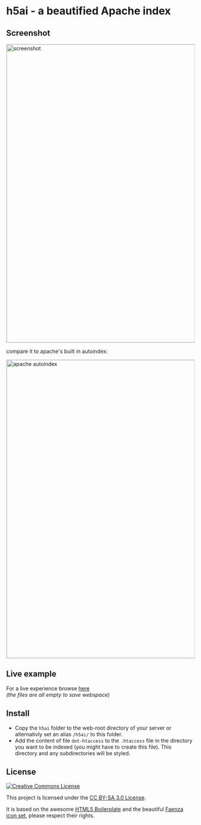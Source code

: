 h5ai - a beautified Apache index
================================

Screenshot
----------

<img
	width="800"
	src="http://repo.larsjung.de/screens/h5ai.png"
	alt="screenshot"
	title="screenshot"
	style="border: 1px solid #ccc"
/>


compare it to apache's built in autoindex:

<img
	width="800"
	src="http://repo.larsjung.de/screens/ai.png"
	alt="apache autoindex"
	title="apache autoindex"
	style="border: 1px solid #ccc"
/>


Live example
------------

For a live experience browse [here](http://repo.larsjung.de/h5ai-sample)  
*(the files are all empty to save webspace)*


Install
-------

* Copy the `h5ai` folder to the web-root directory of your server or alternativly set an alias `/h5ai/` to
  this folder.
* Add the content of file `dot-htaccess` to the `.htaccess` file in the directory
  you want to be indexed (you might have to create this file). This directory and any subdirectories will be
  styled.


License
-------

<a rel="license" href="http://creativecommons.org/licenses/by-sa/3.0/"><img alt="Creative Commons License" style="border-width:0" src="http://i.creativecommons.org/l/by-sa/3.0/88x31.png" /></a>

This project is licensed under the [CC BY-SA 3.0 License](http://creativecommons.org/licenses/by-sa/3.0/).


It is based on the awesome [HTML5 Boilerplate](http://html5boilerplate.com) and the beautiful
[Faenza icon set](http://tiheum.deviantart.com/art/Faenza-Icons-173323228), please respect their rights.



